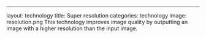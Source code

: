 ---
layout: technology
title:  Super resolution
categories: technology
image: resolution.png
This technology improves image quality by outputting an image with a higher resolution than the input image.